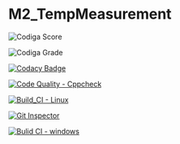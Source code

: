 # M2_TempMeasurement


![Codiga Score](https://api.codiga.io/project/32957/score/svg)

![Codiga Grade](https://api.codiga.io/project/32957/status/svg)


[![Codacy Badge](https://app.codacy.com/project/badge/Grade/a520c88cffa1402c8a691e17a0cf4f7a)](https://www.codacy.com/gh/sriharshanch/M2_TempMeasurement/dashboard?utm_source=github.com&amp;utm_medium=referral&amp;utm_content=sriharshanch/M2_TempMeasurement&amp;utm_campaign=Badge_Grade)


[![Code Quality - Cppcheck](https://github.com/sriharshanch/M2_TempMeasurement/actions/workflows/c-cpp.yml/badge.svg)](https://github.com/sriharshanch/M2_TempMeasurement/actions/workflows/c-cpp.yml)


[![Build_CI - Linux](https://github.com/sriharshanch/M2_TempMeasurement/actions/workflows/linux.yml/badge.svg)](https://github.com/sriharshanch/M2_TempMeasurement/actions/workflows/linux.yml)


[![Git Inspector](https://github.com/sriharshanch/M2_TempMeasurement/actions/workflows/Git%20Inspector.yml/badge.svg)](https://github.com/sriharshanch/M2_TempMeasurement/actions/workflows/Git%20Inspector.yml)


[![Bulid CI - windows](https://github.com/sriharshanch/M2_TempMeasurement/actions/workflows/windows.yml/badge.svg)](https://github.com/sriharshanch/M2_TempMeasurement/actions/workflows/windows.yml)
